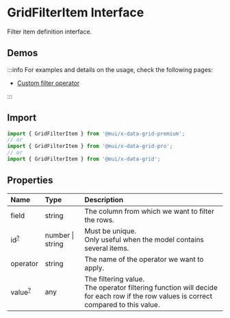 # GridFilterItem Interface

<p class="description">Filter item definition interface.</p>

## Demos

:::info
For examples and details on the usage, check the following pages:

- [Custom filter operator](/x/react-data-grid/filtering/customization/#create-a-custom-operator)

:::

## Import

```js
import { GridFilterItem } from '@mui/x-data-grid-premium';
// or
import { GridFilterItem } from '@mui/x-data-grid-pro';
// or
import { GridFilterItem } from '@mui/x-data-grid';
```

## Properties

| Name                                                                                    | Type                                            | Description                                                                                                                             |
| :-------------------------------------------------------------------------------------- | :---------------------------------------------- | :-------------------------------------------------------------------------------------------------------------------------------------- |
| <span class="prop-name">field</span>                                                    | <span class="prop-type">string</span>           | The column from which we want to filter the rows.                                                                                       |
| <span class="prop-name optional">id<sup><abbr title="optional">?</abbr></sup></span>    | <span class="prop-type">number \| string</span> | Must be unique.<br />Only useful when the model contains several items.                                                                 |
| <span class="prop-name">operator</span>                                                 | <span class="prop-type">string</span>           | The name of the operator we want to apply.                                                                                              |
| <span class="prop-name optional">value<sup><abbr title="optional">?</abbr></sup></span> | <span class="prop-type">any</span>              | The filtering value.<br />The operator filtering function will decide for each row if the row values is correct compared to this value. |
